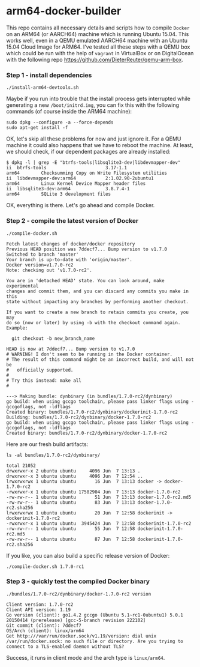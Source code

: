 # arm64-docker-builder

This repo contains all necessary details and scripts how to compile `Docker` 
on an ARM64 (or AARCH64) machine which is running Ubuntu 15.04. This works well, even in a QEMU emulated AARCH64 machine with an Ubuntu 15.04 Cloud Image for ARM64. I've tested all these steps with a QEMU box which could be run with the help of `vagrant` in VirtualBox or on DigitalOcean with the following repo https://github.com/DieterReuter/qemu-arm-box.


### Step 1 - install dependencies
```
./install-arm64-devtools.sh
```
Maybe if you run into trouble that the install process gets interrupted while generating a new `/boot/initrd.img`, you can fix this with the following commands (of course inside the ARM64 machine):
```
sudo dpkg --configure -a --force-depends
sudo apt-get install -f
```

OK, let's skip all these problems for now and just ignore it. For a QEMU machine it could also happens that we have to reboot the machine.
At least, we should check, if our dependent packages are already installed:
```
$ dpkg -l | grep -E "btrfs-tools|libsqlite3-dev|libdevmapper-dev"
ii  btrfs-tools                      3.17-1.1                     arm64        Checksumming Copy on Write Filesystem utilities
ii  libdevmapper-dev:arm64           2:1.02.90-2ubuntu1           arm64        Linux Kernel Device Mapper header files
ii  libsqlite3-dev:arm64             3.8.7.4-1                    arm64        SQLite 3 development files
```
OK, everything is there. Let's go ahead and compile Docker.


### Step 2 - compile the latest version of Docker
```
./compile-docker.sh

Fetch latest changes of docker/docker repository
Previous HEAD position was 7ddecf7... Bump version to v1.7.0
Switched to branch 'master'
Your branch is up-to-date with 'origin/master'.
Docker version=v1.7.0-rc2
Note: checking out 'v1.7.0-rc2'.

You are in 'detached HEAD' state. You can look around, make experimental
changes and commit them, and you can discard any commits you make in this
state without impacting any branches by performing another checkout.

If you want to create a new branch to retain commits you create, you may
do so (now or later) by using -b with the checkout command again. Example:

  git checkout -b new_branch_name

HEAD is now at 7ddecf7... Bump version to v1.7.0
# WARNING! I don't seem to be running in the Docker container.
# The result of this command might be an incorrect build, and will not be
#   officially supported.
#
# Try this instead: make all
#

---> Making bundle: dynbinary (in bundles/1.7.0-rc2/dynbinary)
go build: when using gccgo toolchain, please pass linker flags using -gccgoflags, not -ldflags
Created binary: bundles/1.7.0-rc2/dynbinary/dockerinit-1.7.0-rc2
Building: bundles/1.7.0-rc2/dynbinary/docker-1.7.0-rc2
go build: when using gccgo toolchain, please pass linker flags using -gccgoflags, not -ldflags
Created binary: bundles/1.7.0-rc2/dynbinary/docker-1.7.0-rc2
```

Here are our fresh build artifacts:
```
ls -al bundles/1.7.0-rc2/dynbinary/

total 21052
drwxrwxr-x 2 ubuntu ubuntu     4096 Jun  7 13:13 .
drwxrwxr-x 3 ubuntu ubuntu     4096 Jun  7 12:54 ..
lrwxrwxrwx 1 ubuntu ubuntu       16 Jun  7 13:13 docker -> docker-1.7.0-rc2
-rwxrwxr-x 1 ubuntu ubuntu 17582904 Jun  7 13:13 docker-1.7.0-rc2
-rw-rw-r-- 1 ubuntu ubuntu       51 Jun  7 13:13 docker-1.7.0-rc2.md5
-rw-rw-r-- 1 ubuntu ubuntu       83 Jun  7 13:13 docker-1.7.0-rc2.sha256
lrwxrwxrwx 1 ubuntu ubuntu       20 Jun  7 12:58 dockerinit -> dockerinit-1.7.0-rc2
-rwxrwxr-x 1 ubuntu ubuntu  3945424 Jun  7 12:58 dockerinit-1.7.0-rc2
-rw-rw-r-- 1 ubuntu ubuntu       55 Jun  7 12:58 dockerinit-1.7.0-rc2.md5
-rw-rw-r-- 1 ubuntu ubuntu       87 Jun  7 12:58 dockerinit-1.7.0-rc2.sha256
```

If you like, you can also build a specific release version of Docker:
```
./compile-docker.sh 1.7.0-rc1
```


### Step 3 - quickly test the compiled Docker binary
```
./bundles/1.7.0-rc2/dynbinary/docker-1.7.0-rc2 version

Client version: 1.7.0-rc2
Client API version: 1.19
Go version (client): go1.4.2 gccgo (Ubuntu 5.1~rc1-0ubuntu1) 5.0.1 20150414 (prerelease) [gcc-5-branch revision 222102]
Git commit (client): 7ddecf7
OS/Arch (client): linux/arm64
Get http:///var/run/docker.sock/v1.19/version: dial unix /var/run/docker.sock: no such file or directory. Are you trying to connect to a TLS-enabled daemon without TLS?
```

Success, it runs in client mode and the arch type is `linux/arm64`.


